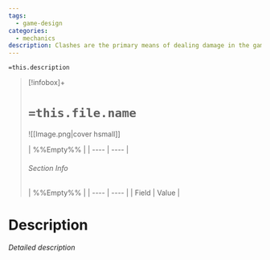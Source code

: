 ```yaml
---
tags:
  - game-design
categories:
  - mechanics
description: Clashes are the primary means of dealing damage in the game. During a both players reveal a card and conduct battle based on the card's properties
---
```

`=this.description`
> [!infobox]+
> # `=this.file.name`
> ![[Image.png|cover hsmall]]
> 
> | %%Empty%% |
> | ---- | ---- |
> ###### Section Info
> | %%Empty%% |
> | ---- | ---- |
> | Field | Value |

# Description

*Detailed description*